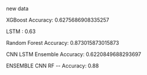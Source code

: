 new data

XGBoost Accuracy: 0.6275686908335257

LSTM : 0.63

Random Forest Accuracy: 0.873015873015873

CNN LSTM Ensemble Accuracy: 0.6220849688293697

ENSEMBLE CNN RF -- Accuracy: 0.88